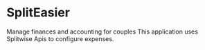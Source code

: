# SplitEasier
Manage finances and accounting for couples
This application uses Splitwise Apis to configure expenses.
